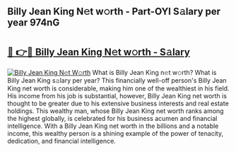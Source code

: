 ## Billy Jean King N𝚎t w𝚘rth - Part-OYI S𝚊lary per year 974nG

# <h2><a href="http://gc4fxq.nevu.top/?p=Billy+Jean+King">🔗 👉🔴 Billy Jean King N𝚎t w𝚘rth - S𝚊lary</a></h2>

[![Billy Jean King N𝚎t W𝚘rth](https://i.imgur.com/Oavwk0R.jpeg)](http://gc4fxq.nevu.top/?p=Billy+Jean+King)
What is Billy Jean King n𝚎t w𝚘rth? What is Billy Jean King s𝚊lary per year?
This financially well-off person's Billy Jean King net worth is considerable, making him one of the wealthiest in his field. His income from his job is substantial, however, Billy Jean King net worth is thought to be greater due to his extensive business interests and real estate holdings. This wealthy man, whose Billy Jean King net worth ranks among the highest globally, is celebrated for his business acumen and financial intelligence. With a Billy Jean King net worth in the billions and a notable income, this wealthy person is a shining example of the power of tenacity, dedication, and financial intelligence.
